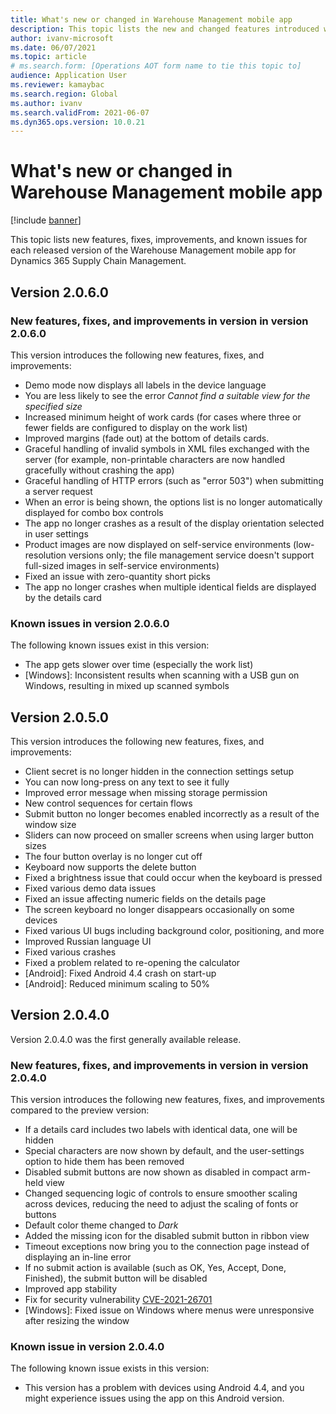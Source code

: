 ```yaml
---
title: What's new or changed in Warehouse Management mobile app
description: This topic lists the new and changed features introduced with each released version of the Warehouse Management mobile app for Dynamics 365 Supply Chain Management
author: ivanv-microsoft
ms.date: 06/07/2021
ms.topic: article
# ms.search.form: [Operations AOT form name to tie this topic to]
audience: Application User
ms.reviewer: kamaybac
ms.search.region: Global
ms.author: ivanv
ms.search.validFrom: 2021-06-07
ms.dyn365.ops.version: 10.0.21
---
```


# What's new or changed in Warehouse Management mobile app

[!include [banner](../includes/banner.md)]

This topic lists new features, fixes, improvements, and known issues for each released version of the Warehouse Management mobile app for Dynamics 365 Supply Chain Management.

## Version 2.0.6.0

### New features, fixes, and improvements in version in version 2.0.6.0

This version introduces the following new features, fixes, and improvements:

- Demo mode now displays all labels in the device language
- You are less likely to see the error *Cannot find a suitable view for the specified size*
- Increased minimum height of work cards (for cases where three or fewer fields are configured to display on the work list)
- Improved margins (fade out) at the bottom of details cards.
- Graceful handling of invalid symbols in XML files exchanged with the server (for example, non-printable characters are now handled gracefully without crashing the app)
- Graceful handling of HTTP errors (such as "error 503") when submitting a server request
- When an error is being shown, the options list is no longer automatically displayed for combo box controls
- The app no longer crashes as a result of the display orientation selected in user settings
- Product images are now displayed on self-service environments (low-resolution versions only; the file management service doesn't support full-sized images in self-service environments)
- Fixed an issue with zero-quantity short picks
- The app no longer crashes when multiple identical fields are displayed by the details card

### Known issues in version 2.0.6.0

The following known issues exist in this version:

- The app gets slower over time (especially the work list)
- \[Windows\]: Inconsistent results when scanning with a USB gun on Windows, resulting in mixed up scanned symbols

## Version 2.0.5.0

This version introduces the following new features, fixes, and improvements:

- Client secret is no longer hidden in the connection settings setup
- You can now long-press on any text to see it fully
- Improved error message when missing storage permission
- New control sequences for certain flows
- Submit button no longer becomes enabled incorrectly as a result of the window size
- Sliders can now proceed on smaller screens when using larger button sizes
- The four button overlay is no longer cut off
- Keyboard now supports the delete button
- Fixed a brightness issue that could occur when the keyboard is pressed
- Fixed various demo data issues
- Fixed an issue affecting numeric fields on the details page
- The screen keyboard no longer disappears occasionally on some devices
- Fixed various UI bugs including background color, positioning, and more
- Improved Russian language UI
- Fixed various crashes
- Fixed a problem related to re-opening the calculator
- \[Android\]: Fixed Android 4.4 crash on start-up
- \[Android\]: Reduced minimum scaling to 50%

## Version 2.0.4.0

Version 2.0.4.0 was the first generally available release.

### New features, fixes, and improvements in version in version 2.0.4.0

This version introduces the following new features, fixes, and improvements compared to the preview version:

- If a details card includes two labels with identical data, one will be hidden
- Special characters are now shown by default, and the user-settings option to hide them has been removed
- Disabled submit buttons are now shown as disabled in compact arm-held view
- Changed sequencing logic of controls to ensure smoother scaling across devices, reducing the need to adjust the scaling of fonts or buttons
- Default color theme changed to *Dark*
- Added the missing icon for the disabled submit button in ribbon view
- Timeout exceptions now bring you to the connection page instead of displaying an in-line error
- If no submit action is available (such as OK, Yes, Accept, Done, Finished), the submit button will be disabled
- Improved app stability
- Fix for security vulnerability [CVE-2021-26701](https://msrc.microsoft.com/update-guide/vulnerability/CVE-2021-26701)
- \[Windows\]: Fixed issue on Windows where menus were unresponsive after resizing the window

### Known issue in version 2.0.4.0

The following known issue exists in this version:

- This version has a problem with devices using Android 4.4, and you might experience issues using the app on this Android version.
